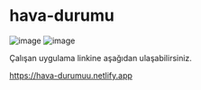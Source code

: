 # hava-durumu

![image](https://github.com/saruhanakbas/hava-durumu/assets/126952556/8bea2c2e-a502-4f06-81a3-b584189715b0)
![image](https://github.com/saruhanakbas/hava-durumu/assets/126952556/4123b4b5-f06d-46c0-8537-22974a72b0c2)



<p>Çalışan uygulama linkine aşağıdan ulaşabilirsiniz.</p>

https://hava-durumuu.netlify.app
